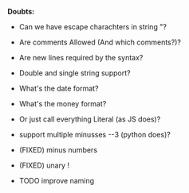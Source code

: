 **Doubts:**

* Can we have escape charachters in string \"?
* Are comments Allowed (And which comments?)?
* Are new lines required by the syntax?
* Double and single string support?

* What's the date format?
* What's the money format?
* Or just call everything Literal (as JS does)?
* support multiple minusses --3 (python does)?

* (FIXED) minus numbers
* (FIXED) unary !

* TODO improve naming
